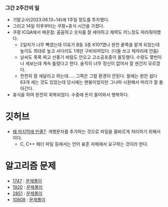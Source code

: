 ### 그간 2주간의 일
- 기말고사(2023.06.13~14)에 1주일 정도를 투자했다.
- 그리고 14일 이후부터는 쿠팡+휴식 시간을 가졌다.
- 쿠팡 ICQA에서 배운점: 꼼꼼하고 숫자를 잘 세야하고 체력도 어느정도 따라줘야했다.
  - 2일차가 너무 빡셌는데 이유가 B동 3층 K10?였나 완전 끝쪽을 맡게 되었는데 높이도 최대로 높고 사다리도 1개만 구비되어있다. (다들 쓰고 제자리에 안둠)
  - 날씨도 푹푹 찌고 선풍기 바람도 안오고 고소공포증이 올듯했다. 수량도 몇번이나 세보는데 계속 틀렸다고 한다. 솔직히 너무 정신이 없어서 잘 센건지 모르겠다.
  - 천천히 잘 세달라고 하는데..... 그쪽은 그럴 환경이 안된다. 밑에는 완전 쉽다 63개 세는 것도 있었는데 당시에는 맨붕이었지만 그나마 시원해서 머리가 잘 돌아간다.
- 휴식을 하여 완전히 회복되었다. 수중에 돈이 들어와서 행복하다.
# 깃허브
- [왜 마지막에 빈줄?](https://dongminkim94.tistory.com/72): 개행문자를 추가하는 것으로 파일을 올바르게 처리하기 위해서이다.
  - C, C++ 헤더 파일 등에서는 언어 표준 자체에서 요구하는 것이라 한다.
# 알고리즘 문제
- [1747](https://www.acmicpc.net/problem/1747) : [문제풀이](https://github.com/uniye/Algorithm_code/blob/main/8week/1747.cpp)
- [1920](https://www.acmicpc.net/problem/1920) : [문제풀이](https://github.com/uniye/Algorithm_code/blob/main/8week/1920.cpp)
- [2851](https://www.acmicpc.net/problem/2851) : [문제풀이](https://github.com/uniye/Algorithm_code/blob/main/8week/2851.cpp)
- [10808](https://www.acmicpc.net/problem/10808) : [문제풀이](https://github.com/uniye/Algorithm_code/blob/main/8week/10808.cpp)
